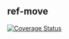 ## ref-move

[![Coverage Status](https://coveralls.io/repos/github/carlos121493/ref-move/badge.svg?branch=master)](https://coveralls.io/github/carlos121493/ref-move?branch=master)